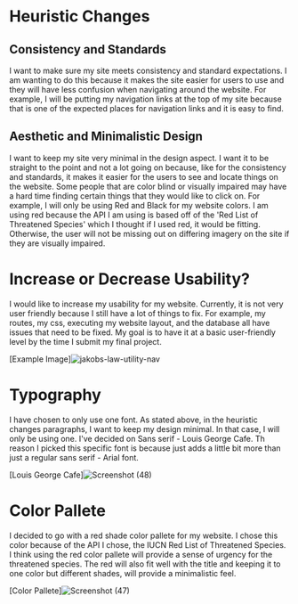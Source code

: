 Heuristic Changes
=================

Consistency and Standards
-------------------------
I want to make sure my site meets consistency and standard expectations. I am wanting to do this because it makes the site easier for users to use and they will have less 
confusion when navigating around the website. For example, I will be putting my navigation links at the top of my site because that is one of the expected places for 
navigation links and it is easy to find.

Aesthetic and Minimalistic Design
---------------------------------
I want to keep my site very minimal in the design aspect. I want it to be straight to the point and not a lot going on because, like for the consistency and standards,
it makes it easier for the users to see and locate things on the website. Some people that are color blind or visually impaired may have a hard time finding certain 
things that they would like to click on. For example, I will only be using Red and Black for my website colors. I am using red because the API I am using is based off of
the 'Red List of Threatened Species' which I thought if I used red, it would be fitting. Otherwise, the user will not be missing out on differing imagery on the site
if they are visually impaired.


Increase or Decrease Usability?
===============================
I would like to increase my usability for my website. Currently, it is not very user friendly because I still have a lot of things to fix. For example, my routes, my css,
executing my website layout, and the database all have issues that need to be fixed. My goal is to have it at a basic user-friendly level by the time I submit my final
project.

[Example Image]![jakobs-law-utility-nav](https://user-images.githubusercontent.com/123998259/222607660-af5f03ef-6a54-48f3-aeff-fd7f53accc88.jpg)


Typography
==========
I have chosen to only use one font. As stated above, in the heuristic changes paragraphs, I want to keep my design minimal.
In that case, I will only be using one. I've decided on Sans serif - Louis George Cafe. Th reason I picked this specific font is because just adds a little bit more than just a regular sans serif - Arial font. 

[Louis George Cafe]![Screenshot (48)](https://user-images.githubusercontent.com/123998259/222626017-4be92aa7-11c9-432d-a54c-a2dc315d78a7.png)

Color Pallete
=============
I decided to go with a red shade color pallete for my website. I chose this color because of the API I chose, the IUCN Red List of Threatened Species. I think
using the red color pallete will provide a sense of urgency for the threatened species. The red will also fit well with the title and keeping it to one color but different shades, will provide a minimalistic feel.

[Color Pallete]![Screenshot (47)](https://user-images.githubusercontent.com/123998259/222626106-359422ff-8984-4824-845d-cdf287c50f40.png)
